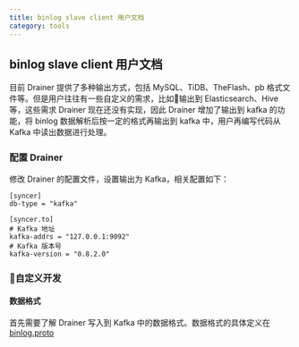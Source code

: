```yaml
---
title: binlog slave client 用户文档
category: tools
---
```


## binlog slave client 用户文档

目前 Drainer 提供了多种输出方式，包括 MySQL、TiDB、TheFlash、pb 格式文件等。但是用户往往有一些自定义的需求，比如输出到 Elasticsearch、Hive 等，这些需求 Drainer 现在还没有实现，因此 Drainer 增加了输出到 kafka 的功能，将 binlog 数据解析后按一定的格式再输出到 kafka 中，用户再编写代码从 Kafka 中读出数据进行处理。

### 配置 Drainer

修改 Drainer 的配置文件，设置输出为 Kafka，相关配置如下：

```
[syncer]
db-type = "kafka"

[syncer.to]
# Kafka 地址
kafka-addrs = "127.0.0.1:9092"
# Kafka 版本号
kafka-version = "0.8.2.0"
```

### 自定义开发
#### 数据格式
首先需要了解 Drainer 写入到 Kafka 中的数据格式。数据格式的具体定义在 [binlog.proto](https://github.com/pingcap/tidb-tools/blob/master/tidb_binlog/slave_binlog_proto/proto/binlog.proto)

